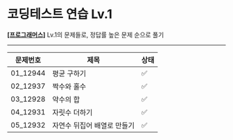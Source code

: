 # 코딩테스트 연습 Lv.1
**[[프로그래머스]](https://school.programmers.co.kr/learn/challenges?order=acceptance_desc&page=1&levels=1&languages=python3)** Lv.1의 문제들로, 정답률 높은 문제 순으로 풀기

***

|문제번호|제목|상태|
|---|---|---|
|01_12944|평균 구하기|✅|
|02_12937|짝수와 홀수|✅|
|03_12928|약수의 합|✅|
|04_12931|자릿수 더하기|✅|
|05_12932|자연수 뒤집어 배열로 만들기|✅|